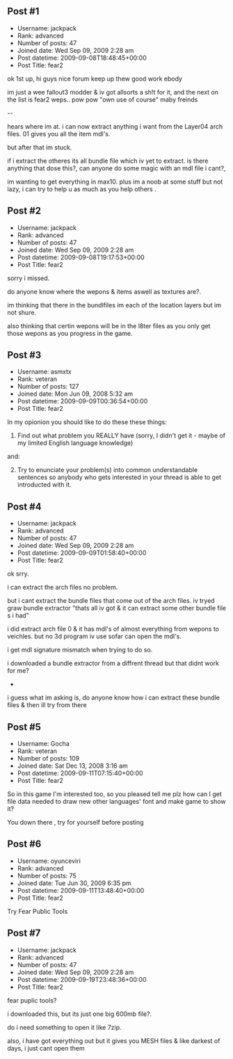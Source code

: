 ## Post #1
- Username: jackpack
- Rank: advanced
- Number of posts: 47
- Joined date: Wed Sep 09, 2009 2:28 am
- Post datetime: 2009-09-08T18:48:45+00:00
- Post Title: fear2

ok 1st up, hi guys nice forum  keep up thew good work ebody 

im just a wee fallout3 modder & iv got allsorts a sh!t for it, and the next on the list is fear2 weps.. pow pow "own use of course" maby freinds 

--

hears where im at. i can now extract anything i want from the Layer04 arch files.
01 gives you all the item mdl's.

but after that im stuck.

if i extract the otheres its all bundle file which iv yet to extract. is there anything that dose this?, can anyone do some magic with an mdl file i cant?,

im wanting to get everything in max10. plus im a noob at some stuff but not lazy, i can try to help u as much as you help others .
## Post #2
- Username: jackpack
- Rank: advanced
- Number of posts: 47
- Joined date: Wed Sep 09, 2009 2:28 am
- Post datetime: 2009-09-08T19:17:53+00:00
- Post Title: fear2

sorry i missed.

do anyone know where the wepons & items aswell as textures are?.

im thinking that there in the bundlfiles im each of the location layers but im not shure.

also thinking that certin wepons will be in the l8ter files as you only get those wepons as you progress in the game.
## Post #3
- Username: asmxtx
- Rank: veteran
- Number of posts: 127
- Joined date: Mon Jun 09, 2008 5:32 am
- Post datetime: 2009-09-09T00:36:54+00:00
- Post Title: fear2

In my opionion you should like to do these these things:

1) Find out what problem you REALLY have (sorry, I didn't get it - maybe of my limited English language knowledge)

and:

2) Try to enunciate your problem(s) into common understandable sentences so anybody who gets interested in your thread is able to get introducted with it.
## Post #4
- Username: jackpack
- Rank: advanced
- Number of posts: 47
- Joined date: Wed Sep 09, 2009 2:28 am
- Post datetime: 2009-09-09T01:58:40+00:00
- Post Title: fear2

ok srry.

i can extract the arch files no problem.

but i cant extract the bundle files that come out of the arch files. iv tryed graw bundle extractor "thats all iv got & it can extract some other bundle file s i had"

i did extract arch file 0 & it has mdl's of almost everything from wepons to veichles. but no 3d program iv use sofar can open the mdl's.

i get mdl signature mismatch when trying to do so.

i downloaded a bundle extractor from a diffrent thread but that didnt work for me?

-

i guess what im asking is, do anyone know how i can extract these bundle files & then ill try from there
## Post #5
- Username: Gocha
- Rank: veteran
- Number of posts: 109
- Joined date: Sat Dec 13, 2008 3:16 am
- Post datetime: 2009-09-11T07:15:40+00:00
- Post Title: fear2

So in this game I'm interested too, so you pleased tell me plz how can I get file data needed to draw new other languages' font and make game to show it?

You down there   , try for yourself before posting
## Post #6
- Username: oyunceviri
- Rank: advanced
- Number of posts: 75
- Joined date: Tue Jun 30, 2009 6:35 pm
- Post datetime: 2009-09-11T13:48:40+00:00
- Post Title: fear2

Try Fear Public Tools
## Post #7
- Username: jackpack
- Rank: advanced
- Number of posts: 47
- Joined date: Wed Sep 09, 2009 2:28 am
- Post datetime: 2009-09-19T23:48:36+00:00
- Post Title: fear2

fear puplic tools?

i downloaded this, but its just one big 600mb file?. 

do i need something to open it like 7zip.

also, i have got everything out but it gives you MESH files & like darkest of days, i just cant open them
